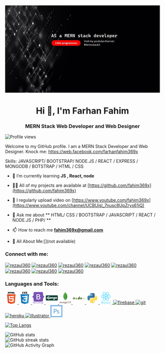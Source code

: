 ![I'm Farhan Fahim](https://github.com/fahim369x/fahim369x/blob/ea610018071de2b6753dd5605d25bc8677dee80a/309103377_162844513078839_2745608028752341277_n.jpg)


<h1 align="center">Hi 👋, I'm Farhan Fahim</h1>
<h3 align="center">MERN Stack Web Developer and Web Designer</h3>

![Profile views](https://gpvc.arturio.dev/fahim369x) 

Welcome to my GitHub profile. I am a MERN Stack Developer and Web Designer. 
Knock me: https://web.facebook.com/farhanfahim369x

Skills: JAVASCRIPT/ BOOTSTRAP/ NODE.JS / REACT / EXPRESS / MONGODB / BOTSTRAP / HTML / CSS
 
- 🌱 I’m currently learning **JS , React, node**

- 👨‍💻 All of my projects are available at [https://github.com/fahim369x](https://github.com/fahim369x)

- 📝 I regularly upload video on [https://www.youtube.com/fahim369x](https://www.youtube.com/channel/UCBUisl_7nusc8UpZrys61jQ)

- 💬 Ask me about ** HTML/ CSS / BOOTSTRAP / JAVASCRIPT / REACT / NODE.JS / PHP/   **

- 📫 How to reach me **fahim369x@gmail.com**

- 📄 All About Me:[](not available)

<h3 align="left">Connect with me:</h3>
<p align="left">
<a href="https://fb.com/rezaull360" target="blank"><img align="center" src="https://raw.githubusercontent.com/rahuldkjain/github-profile-readme-generator/master/src/images/icons/Social/facebook.svg" alt="rezaul360" height="30" width="40" /></a>
<a href="https://twitter.com/rezaul360" target="blank"><img align="center" src="https://raw.githubusercontent.com/rahuldkjain/github-profile-readme-generator/master/src/images/icons/Social/twitter.svg" alt="rezaul360" height="30" width="40" /></a>
<a href="https://www.linkedin.com/company/rezaull360" target="blank"><img align="center" src="https://raw.githubusercontent.com/rahuldkjain/github-profile-readme-generator/master/src/images/icons/Social/linked-in-alt.svg" alt="rezaul360" height="30" width="40" /></a>
<a href="https://codepen.io/rezaul360" target="blank"><img align="center" src="https://raw.githubusercontent.com/rahuldkjain/github-profile-readme-generator/master/src/images/icons/Social/codepen.svg" alt="rezaul360" height="30" width="40" /></a>
<a href="https://www.youtube.com/c/rezaul360deg" target="blank"><img align="center" src="https://raw.githubusercontent.com/rahuldkjain/github-profile-readme-generator/master/src/images/icons/Social/youtube.svg" alt="rezaul360" height="30" width="40" /></a>
<a href="https://instagram.com/rezaull360" target="blank"><img align="center" src="https://raw.githubusercontent.com/rahuldkjain/github-profile-readme-generator/master/src/images/icons/Social/instagram.svg" alt="rezaul360" height="30" width="40" /></a>
<a href="https://dribbble.com/rezaul360" target="blank"><img align="center" src="https://raw.githubusercontent.com/rahuldkjain/github-profile-readme-generator/master/src/images/icons/Social/dribbble.svg" alt="rezaul360" height="30" width="40" /></a>
<a href="https://www.behance.net/rezaul360" target="blank"><img align="center" src="https://raw.githubusercontent.com/rahuldkjain/github-profile-readme-generator/master/src/images/icons/Social/behance.svg" alt="rezaul360" height="30" width="40" /></a>
</p>

<h3 align="left">Languages and Tools:</h3>
<p align="left"> 
<a href="https://www.w3.org/html/" target="_blank"> <img src="https://raw.githubusercontent.com/devicons/devicon/master/icons/html5/html5-original-wordmark.svg" alt="html5" width="40" height="40"/> </a> 
<a href="https://www.w3schools.com/css/" target="_blank"> <img src="https://raw.githubusercontent.com/devicons/devicon/master/icons/css3/css3-original-wordmark.svg" alt="css3" width="40" height="40"/> </a>
<a href="https://getbootstrap.com" target="_blank"> <img src="https://raw.githubusercontent.com/devicons/devicon/master/icons/bootstrap/bootstrap-plain-wordmark.svg" alt="bootstrap" width="40" height="40"/> </a> 
<a href="https://www.djangoproject.com/" target="_blank"> <img src="https://raw.githubusercontent.com/devicons/devicon/master/icons/django/django-original.svg" alt="django" width="40" height="40"/> </a> 
<a href="https://www.mongodb.com/" target="_blank"> <img src="https://raw.githubusercontent.com/devicons/devicon/master/icons/mongodb/mongodb-original-wordmark.svg" alt="mongodb" width="40" height="40"/> </a> 
<a href="https://nodejs.org" target="_blank"> <img src="https://raw.githubusercontent.com/devicons/devicon/master/icons/nodejs/nodejs-original-wordmark.svg" alt="nodejs" width="40" height="40"/> </a>
<a href="https://www.python.org" target="_blank"> <img src="https://raw.githubusercontent.com/devicons/devicon/master/icons/python/python-original.svg" alt="python" width="40" height="40"/> </a> 
<a href="https://reactjs.org/" target="_blank"> <img src="https://raw.githubusercontent.com/devicons/devicon/master/icons/react/react-original-wordmark.svg" alt="react" width="40" height="40"/> </a> 
<a href="https://firebase.google.com/" target="_blank"> <img src="https://www.vectorlogo.zone/logos/firebase/firebase-icon.svg" alt="firebase" width="40" height="40"/> </a> 
<a href="https://git-scm.com/" target="_blank"> <img src="https://www.vectorlogo.zone/logos/git-scm/git-scm-icon.svg" alt="git" width="40" height="40"/> </a> 
<a href="https://heroku.com" target="_blank"> <img src="https://www.vectorlogo.zone/logos/heroku/heroku-icon.svg" alt="heroku" width="40" height="40"/> </a> 
<a href="https://www.adobe.com/in/products/illustrator.html" target="_blank"> <img src="https://www.vectorlogo.zone/logos/adobe_illustrator/adobe_illustrator-icon.svg" alt="illustrator" width="40" height="40"/> </a> 
<a href="https://www.photoshop.com/en" target="_blank"> <img src="https://raw.githubusercontent.com/devicons/devicon/master/icons/photoshop/photoshop-line.svg" alt="photoshop" width="40" height="40"/> </a> 
</p>

[![Top Langs](https://github-readme-stats.vercel.app/api/top-langs/?username=rezaul360)](https://github.com/anuraghazra/github-readme-stats)

![GitHub stats](https://github-readme-stats.vercel.app/api?username=rezaul360&show_icons=true)  
![GitHub streak stats](https://github-readme-streak-stats.herokuapp.com/?user=rezaul360)  
![GitHub Activity Graph](https://activity-graph.herokuapp.com/graph?username=rezaul360)  
